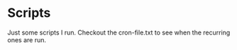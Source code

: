 # Scripts

Just some scripts I run. Checkout the cron-file.txt to see when the recurring ones are run.
